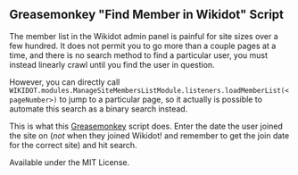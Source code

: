 ## Greasemonkey "Find Member in Wikidot" Script

The member list in the Wikidot admin panel is painful for site sizes over a few hundred. It does not permit you to go more than a couple pages at a time, and there is no search method to find a particular user, you must instead linearly crawl until you find the user in question.

However, you can directly call `WIKIDOT.modules.ManageSiteMembersListModule.listeners.loadMemberList(<pageNumber>)` to jump to a particular page, so it actually is possible to automate this search as a binary search instead.

This is what this [Greasemonkey](https://www.greasespot.net) script does. Enter the date the user joined the site on (_not_ when they joined Wikidot! and remember to get the join date for the correct site) and hit search.

Available under the MIT License.
